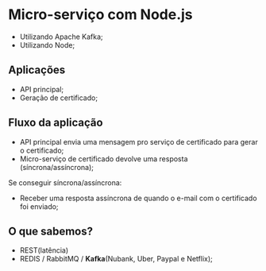 # Micro-serviço com Node.js

- Utilizando Apache Kafka;
- Utilizando Node;

## Aplicações

- API principal;
- Geração de certificado;

##  Fluxo da aplicação

- API principal envia uma mensagem pro serviço de certificado para gerar o certificado;
- Micro-serviço de certificado devolve uma resposta (síncrona/assíncrona);

Se conseguir síncrona/assíncrona:

- Receber uma resposta assíncrona de quando o e-mail com o certificado foi enviado;

##  O que sabemos?

- REST(latência)
- REDIS / RabbitMQ / **Kafka**(Nubank, Uber, Paypal e Netflix);

